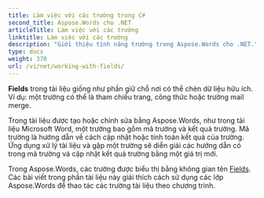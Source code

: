 ```yaml
---
title: Làm việc với các trường trong C#
second_title: Aspose.Words cho .NET
articleTitle: Làm việc với các trường
linktitle: Làm việc với các trường
description: "Giới thiệu tính năng trường trong Aspose.Words cho .NET."
type: docs
weight: 370
url: /vi/net/working-with-fields/
---
```


**Fields** trong tài liệu giống như phần giữ chỗ nơi có thể chèn dữ liệu hữu ích. Ví dụ: một trường có thể là tham chiếu trang, công thức hoặc trường mail merge.

Trong tài liệu được tạo hoặc chỉnh sửa bằng Aspose.Words, như trong tài liệu Microsoft Word, một trường bao gồm mã trường và kết quả trường. Mã trường là hướng dẫn về cách cập nhật hoặc tính toán kết quả của trường. Ứng dụng xử lý tài liệu và gặp một trường sẽ diễn giải các hướng dẫn có trong mã trường và cập nhật kết quả trường bằng một giá trị mới.

Trong Aspose.Words, các trường được biểu thị bằng không gian tên [Fields](https://reference.aspose.com/words/net/aspose.words.fields/). Các bài viết trong phần tài liệu này giải thích cách sử dụng các lớp Aspose.Words để thao tác các trường tài liệu theo chương trình.